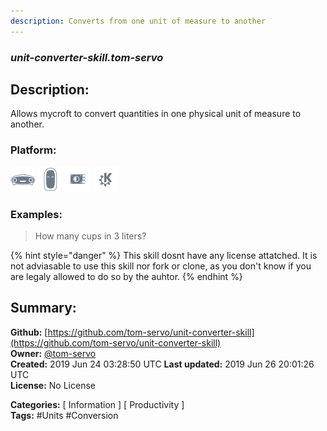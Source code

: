 ```yaml
---
description: Converts from one unit of measure to another
---
```


### _unit-converter-skill.tom-servo_  
## Description:  
Allows mycroft to convert quantities in one physical unit of measure to another.  
  
  
### Platform:  
 ![Mark I](../.gitbook/assets/mark-1-icon.png)  ![Mark II](../.gitbook/assets/mark-2-icon.png)  ![Picroft](../.gitbook/assets/picroft-icon.png)  ![plasmoid](../.gitbook/assets/kde.png)   
### Examples:  
> How many cups in 3 liters?  
  
{% hint style="danger" %}
This skill dosnt have any license attatched. It is not adviasable to use this skill nor fork or clone, as you don't know if you are legaly allowed to do so by the auhtor.
{% endhint %}
  
## Summary:  
**Github:** [https://github.com/tom-servo/unit-converter-skill](https://github.com/tom-servo/unit-converter-skill)  
**Owner:** [@tom-servo](https://github.com/tom-servo)  
**Created:** 2019 Jun 24 03:28:50 UTC  **Last updated:** 2019 Jun 26 20:01:26 UTC  
**License:** No License  
  
**Categories:** [ Information ] [ Productivity ]   
**Tags:** \#Units \#Conversion   
